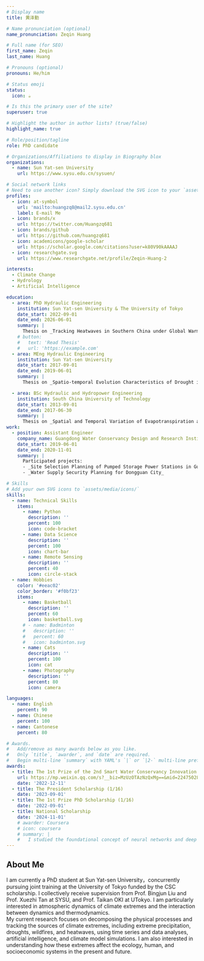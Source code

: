 ```yaml
---
# Display name
title: 黄泽勤

# Name pronunciation (optional)
name_pronunciation: Zeqin Huang

# Full name (for SEO)
first_name: Zeqin
last_name: Huang

# Pronouns (optional)
pronouns: He/him

# Status emoji
status:
  icon: ☕️

# Is this the primary user of the site?
superuser: true

# Highlight the author in author lists? (true/false)
highlight_name: true

# Role/position/tagline
role: PhD candidate

# Organizations/Affiliations to display in Biography blox
organizations:
  - name: Sun Yat-sen University
    url: https://www.sysu.edu.cn/sysuen/

# Social network links
# Need to use another icon? Simply download the SVG icon to your `assets/media/icons/` folder.
profiles:
  - icon: at-symbol
    url: 'mailto:huangzq8@mail2.sysu.edu.cn'
    label: E-mail Me
  - icon: brands/x
    url: https://twitter.com/Huangzq681
  - icon: brands/github
    url: https://github.com/huangzq681
  - icon: academicons/google-scholar
    url: https://scholar.google.com/citations?user=k80V90kAAAAJ
  - icon: researchgate.svg
    url: https://www.researchgate.net/profile/Zeqin-Huang-2

interests:
  - Climate Change
  - Hydrology
  - Artificial Intelligence

education:
  - area: PhD Hydraulic Engineering
    institution: Sun Yat-sen University & The University of Tokyo
    date_start: 2022-09-01
    date_end: 2026-06-01
    summary: |
      Thesis on _Tracking Heatwaves in Southern China under Global Warming: A Lagrangian View_. Supervised by [Prof Bingjun Liu] at SYSU and [Prof Taikan Oki] at UTokyo. 4 papers being published in 4 authorative journals.
    # button:
    #   text: 'Read Thesis'
    #   url: 'https://example.com'
  - area: MEng Hydraulic Engineering
    institution: Sun Yat-sen University
    date_start: 2017-09-01
    date_end: 2019-06-01
    summary: |
      Thesis on _Spatio-temporal Evolution Characteristics of Drought in Eastern Monsoon Area of China_. Supervised by [Prof Bingjun Liu].

  - area: BSc Hydraulic and Hydropower Engineering
    institution: South China University of Technology
    date_start: 2013-09-01
    date_end: 2017-06-30
    summary: |
      Thesis on _Spatial and Temporal Variation of Evapotranspiration and Driving Factors in the Main Grain Production Area of China_.
work:
  - position: Assistant Engineer
    company_name: Guangdong Water Conservancy Design and Research Institute
    date_start: 2019-06-01
    date_end: 2020-11-01
    summary: |
      Participated projects:
      - _Site Selection Planning of Pumped Storage Power Stations in Guangdong Province_
      - _Water Supply Security Planning for Dongguan City_

# Skills
# Add your own SVG icons to `assets/media/icons/`
skills:
  - name: Technical Skills
    items:
      - name: Python
        description: ''
        percent: 100
        icon: code-bracket
      - name: Data Science
        description: ''
        percent: 100
        icon: chart-bar
      - name: Remote Sensing
        description: ''
        percent: 40
        icon: circle-stack
  - name: Hobbies
    color: '#eeac02'
    color_border: '#f0bf23'
    items:
      - name: Basketball
        description: ''
        percent: 60
        icon: basketball.svg
      # - name: Badminton
      #   description: ''
      #   percent: 60
      #   icon: badminton.svg
      - name: Cats
        description: ''
        percent: 100
        icon: cat
      - name: Photography
        description: ''
        percent: 80
        icon: camera

languages:
  - name: English
    percent: 90
  - name: Chinese
    percent: 100
  - name: Cantonese
    percent: 80

# Awards.
#   Add/remove as many awards below as you like. 
#   Only `title`, `awarder`, and `date` are required.
#   Begin multi-line `summary` with YAML's `|` or `|2-` multi-line prefix and indent 2 spaces below.
awards:
  - title: The 1st Prize of the 2nd Smart Water Conservancy Innovation Competition
    url: https://mp.weixin.qq.com/s?__biz=MzUzOTAzNzQxMg==&mid=2247502868&idx=1&sn=0ca086fb88be3ef70f50ecdbb7b4901f&chksm=facc179fcdbb9e8981ee060d7a7abb2ef103a7ed462d91a7e6f4bee67f9ac6d8fc7608faacc3&scene=27
    date: '2022-12-11'
  - title: The President Scholarship (1/16)
    date: '2023-09-01'
  - title: The 1st Prize PhD Scholarship (1/16)
    date: '2022-09-01'
  - title: National Scholarship
    date: '2024-11-01'
    # awarder: Coursera
    # icon: coursera
    # summary: |
    #   I studied the foundational concept of neural networks and deep learning. By the end, I was familiar with the significant technological trends driving the rise of deep learning; build, train, and apply fully connected deep neural networks; implement efficient (vectorized) neural networks; identify key parameters in a neural network’s architecture; and apply deep learning to your own applications.
---
```


## About Me

I am currently a PhD student at Sun Yat-sen University，concurrently pursuing joint training at the University of Tokyo funded by the CSC scholarship. I collectively receive supervision from Prof. Bingjun Liu and Prof. Xuezhi Tan at SYSU, and Prof. Taikan OKI at UTokyo. I am particularly interested in atmospheric dynamics of climate extremes and the interaction between dynamics and thermodynamics.  
My current research focuses on decomposing the physical processes and tracking the sources of climate extremes, including extreme precipitation, droughts, wildfires, and heatwaves, using time series and data analyses, artificial intelligence, and climate model simulations. I am also interested in understanding how these extremes affect the ecology, human, and socioeconomic systems in the present and future.

